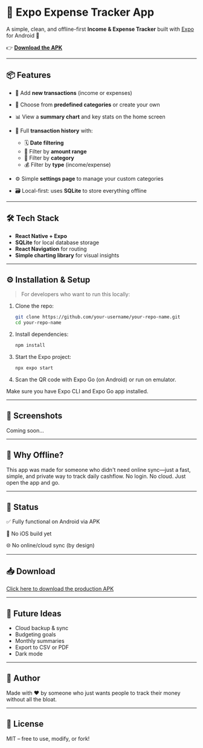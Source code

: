 # 💸 Expo Expense Tracker App

A simple, clean, and offline-first **Income & Expense Tracker** built with [Expo](https://expo.dev) for Android 📱

👉 **[Download the APK](https://expo.dev/artifacts/eas/tYJFKqmYh88MUYavKNxci8.apk)**

---

## 📦 Features

* 🔄 Add **new transactions** (income or expenses)
* 🎯 Choose from **predefined categories** or create your own
* 📊 View a **summary chart** and key stats on the home screen
* 🧾 Full **transaction history** with:

  * 🗓️ **Date filtering**
  * 🧮 Filter by **amount range**
  * 📂 Filter by **category**
  * 💰 Filter by **type** (income/expense)
* ⚙️ Simple **settings page** to manage your custom categories
* 🗃️ Local-first: uses **SQLite** to store everything offline

---

## 🛠️ Tech Stack

* **React Native + Expo**
* **SQLite** for local database storage
* **React Navigation** for routing
* **Simple charting library** for visual insights

---

## ⚙️ Installation & Setup

> For developers who want to run this locally:

1. Clone the repo:

   ```bash
   git clone https://github.com/your-username/your-repo-name.git
   cd your-repo-name
   ```

2. Install dependencies:

   ```bash
   npm install
   ```

3. Start the Expo project:

   ```bash
   npx expo start
   ```

4. Scan the QR code with Expo Go (on Android) or run on emulator.

Make sure you have Expo CLI and Expo Go app installed.

---

## 📸 Screenshots

Coming soon...

---

## 🧠 Why Offline?

This app was made for someone who didn't need online sync—just a fast, simple, and private way to track daily cashflow. No login. No cloud. Just open the app and go.

---

## 🧪 Status

✅ Fully functional on Android via APK

🚫 No iOS build yet

🌐 No online/cloud sync (by design)

---

## 📥 Download

[Click here to download the production APK](https://expo.dev/artifacts/eas/tYJFKqmYh88MUYavKNxci8.apk)

---

## 🚧 Future Ideas

* Cloud backup & sync
* Budgeting goals
* Monthly summaries
* Export to CSV or PDF
* Dark mode

---

## 👤 Author

Made with ❤️ by someone who just wants people to track their money without all the bloat.

---

## 📃 License

MIT – free to use, modify, or fork!
